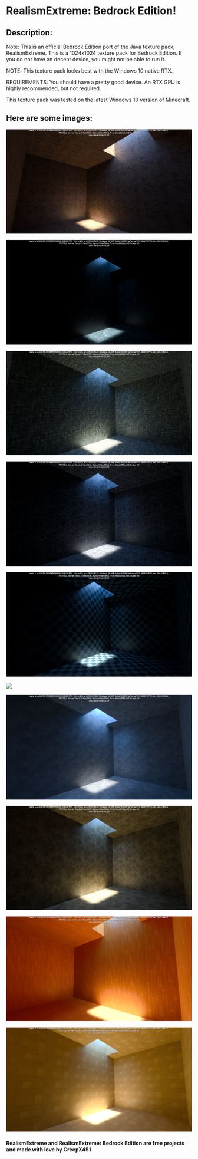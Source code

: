 # RealismExtreme: Bedrock Edition!

## Description:
Note: This is an official Bedrock Edition port of the Java texture pack, RealismExtreme. This is a 1024x1024 texture pack for Bedrock Edition. If you do not have an decent device, you might not be able to run it.

NOTE: This texture pack looks best with the Windows 10 native RTX.

REQUIREMENTS: You should have a pretty good device. An RTX GPU is highly recommended, but not required.

This texture pack was tested on the latest Windows 10 version of Minecraft.

## Here are some images:
![ ](/images/Bricks.png)

![ ](/images/Bedrock.png)

![ ](/images/ChisledStoneBricks.png)

![ ](/images/Cobblestone.png)

![ ](/images/CyanTerracotta.png)

![ ](/images/DarkPrismarine.png)

![ ](/images/IronBlocks.png)

![ ](/images/LightGrayConcrete.png)

![ ](/images/OakPlanks.png)

![ ](/images/Quartz.png)



#### RealismExtreme and RealismExtreme: Bedrock Edition are free projects and made with love by CreepX451
